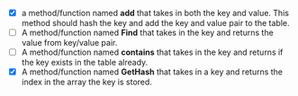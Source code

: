- [x] a method/function named **add** that takes in both the key and value. This method should hash the key and add the key and value pair to the table.
- [ ] A method/function named **Find** that takes in the key and returns the value from key/value pair.
- [ ] A method/function named **contains** that takes in the key and returns if the key exists in the table already.
- [x] A method/function named **GetHash** that takes in a key and returns the index in the array the key is stored.